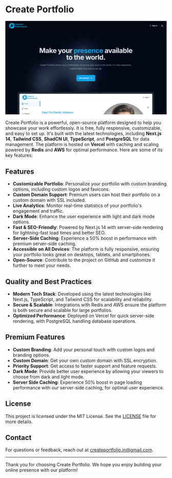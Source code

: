 # Create Portfolio

![Create Portfolio Logo](./public/createportfolio.png)

Create Portfolio is a powerful, open-source platform designed to help you showcase your work effortlessly. It is free, fully responsive, customizable, and easy to set up. It's built with the latest technologies, including **Next.js 14**, **Tailwind CSS**, **ShadCN UI**, **TypeScript**, and **PostgreSQL** for data management. The platform is hosted on **Vercel** with caching and scaling powered by **Redis** and **AWS** for optimal performance. Here are some of its key features:

## Features

- **Customizable Portfolio**: Personalize your portfolio with custom branding options, including custom logos and favicons.
- **Custom Domain Support**: Premium users can host their portfolio on a custom domain with SSL included.
- **Live Analytics**: Monitor real-time statistics of your portfolio's engagement and traffic.
- **Dark Mode**: Enhance the user experience with light and dark mode options.
- **Fast & SEO-Friendly**: Powered by Next.js 14 with server-side rendering for lightning-fast load times and better SEO.
- **Server-Side Caching**: Experience a 50% boost in performance with premium server-side caching.
- **Accessible on All Devices**: The platform is fully responsive, ensuring your portfolio looks great on desktops, tablets, and smartphones.
- **Open-Source**: Contribute to the project on GitHub and customize it further to meet your needs.

## Quality and Best Practices

- **Modern Tech Stack**: Developed using the latest technologies like Next.js, TypeScript, and Tailwind CSS for scalability and reliability.
- **Secure & Scalable**: Integrations with Redis and AWS ensure the platform is both secure and scalable for large portfolios.
- **Optimized Performance**: Deployed on Vercel for quick server-side rendering, with PostgreSQL handling database operations.

## Premium Features

- **Custom Branding**: Add your personal touch with custom logos and branding options.
- **Custom Domain**: Get your own custom domain with SSL encryption.
- **Priority Support**: Get access to faster support and feature requests.
- **Dark Mode**: Provide better user experience by allowing your viewers to choose from dark and light mode.
- **Server Side Caching**: Experience 50% boost in page loading performance with our server-side caching, for optimal user experience.

## License

This project is licensed under the MIT License. See the [LICENSE](LICENSE) file for more details.

## Contact

For questions or feedback, reach out at [createportfolio.in@gmail.com](mailto:createportfolio.in@gmail.com).

---

Thank you for choosing Create Portfolio. We hope you enjoy building your online presence with our platform!